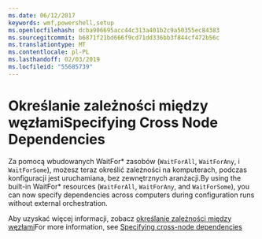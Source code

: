```yaml
---
ms.date: 06/12/2017
keywords: wmf,powershell,setup
ms.openlocfilehash: dcba906695acc44c313a401b2c9a50355ec84383
ms.sourcegitcommit: b6871f21bd666f9cd71dd336bb3f844cf472b56c
ms.translationtype: MT
ms.contentlocale: pl-PL
ms.lasthandoff: 02/03/2019
ms.locfileid: "55685739"
---
```

# <a name="specifying-cross-node-dependencies"></a><span data-ttu-id="0fd2a-102">Określanie zależności między węzłami</span><span class="sxs-lookup"><span data-stu-id="0fd2a-102">Specifying Cross Node Dependencies</span></span>

<span data-ttu-id="0fd2a-103">Za pomocą wbudowanych WaitFor\* zasobów (`WaitForAll`, `WaitForAny`, i `WaitForSome`), możesz teraz określić zależności na komputerach, podczas konfiguracji jest uruchamiana, bez zewnętrznych aranżacji.</span><span class="sxs-lookup"><span data-stu-id="0fd2a-103">By using the built-in WaitFor\* resources (`WaitForAll`, `WaitForAny`, and `WaitForSome`), you can now specify dependencies across computers during configuration runs without external orchestration.</span></span>

<span data-ttu-id="0fd2a-104">Aby uzyskać więcej informacji, zobacz [określanie zależności między węzłami](https://msdn.microsoft.com/powershell/dsc/crossnodedependencies)</span><span class="sxs-lookup"><span data-stu-id="0fd2a-104">For more information, see [Specifying cross-node dependencies](https://msdn.microsoft.com/powershell/dsc/crossnodedependencies)</span></span>
